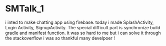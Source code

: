 # SMTalk_1

i inted to make chatting app using firebase. today i made SplashActivity, Login Activity, SignupActivity.
The special difficult part is synchronize build gradle and manifest function. it was so hard to me but i can solve it through
the stackoverflow i was so thankful many develpoer ! 

